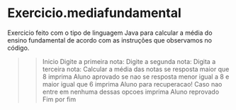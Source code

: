 # Exercicio.mediafundamental
Exercicio feito com o tipo de linguagem Java para calcular a média do ensino fundamental de acordo com as instruções que observamos no código.
>>Inicio
 Digite a primeira nota:
 Digite a segunda nota: 
 Digita a terceira nota:
 Calcular a média das notas
 se resposta maior que 8
 imprima Aluno aprovado 
 se nao se resposta menor igual a 8 e maior igual que 6
 imprima Aluno para recuperacao!
Caso nao entre em nenhuma dessas opcoes 
imprima Aluno reprovado
Fim por fim
